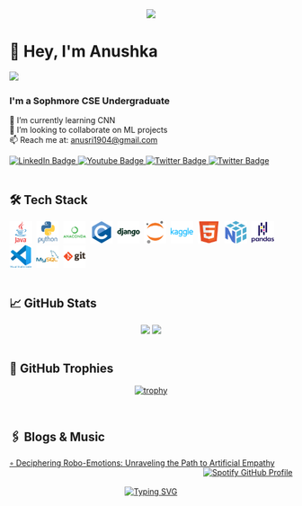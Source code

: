 <div align="center">
<img width=1000px src="https://media.giphy.com/media/v1.Y2lkPTc5MGI3NjExeXZpY3Iya3duaGtkZWtpeWVzY2J5MG01NmJ0b2VqdG9ua2ZkamRiZSZlcD12MV9pbnRlcm5hbF9naWZfYnlfaWQmY3Q9Zw/MaAnM8hIvjyEvzYhlW/giphy.gif">
</div>

# 👋 Hey, I'm Anushka

![](https://komarev.com/ghpvc/?username=kuhu42)

### I'm a Sophmore CSE Undergraduate
🌱 I’m currently learning CNN<br>
👯 I’m looking to collaborate on ML projects<br>
📫 Reach me at: anusri1904@gmail.com
<div id="badges">
  <a href="www.linkedin.com/in/anushka42">
    <img src="https://img.shields.io/badge/LinkedIn-blue?style=for-the-badge&logo=linkedin&logoColor=white" alt="LinkedIn Badge"/>
  </a>
  <a href="https://medium.com/@kuhu42">
    <img src="https://img.shields.io/badge/Medium-black?style=for-the-badge&logo=medium&logoColor=white" alt="Youtube Badge"/>
  </a>
  <a href="https://www.hackerrank.com/profile/as1201">
    <img src="https://img.shields.io/badge/Hackerrank-darkgreen?style=for-the-badge&logo=hackerrank&logoColor=white" alt="Twitter Badge"/>
  </a>
   <a href="https://discord.com/@uhu42">
    <img src="https://img.shields.io/badge/Discord-critical?style=for-the-badge&logo=discord&logoColor=white" alt="Twitter Badge"/>
  </a>
</div>
<br>

## 🛠️ Tech Stack
<div>
  <img src="https://github.com/devicons/devicon/blob/master/icons/java/java-original-wordmark.svg" title="Java" alt="Java" width="40" height="40"/>&nbsp;
  <img src="https://github.com/devicons/devicon/blob/master/icons/python/python-original-wordmark.svg" title="Python" alt="Python" width="40" height="40"/>&nbsp;
  <img src="https://github.com/devicons/devicon/blob/master/icons/anaconda/anaconda-original-wordmark.svg" title="Anaconda" alt="Anaconda" width="40" height="40"/>&nbsp;
  <img src="https://github.com/devicons/devicon/blob/master/icons/c/c-original.svg" title="C" alt="C" width="40" height="40"/>&nbsp;
  <img src="https://github.com/devicons/devicon/blob/master/icons/django/django-plain-wordmark.svg" title="Django" alt="Django" width="40" height="40"/>&nbsp;
  <img src="https://github.com/devicons/devicon/blob/master/icons/jupyter/jupyter-original.svg" title="Jupyter" alt="Jupyter" width="40" height="40"/>&nbsp;
  <img src="https://github.com/devicons/devicon/blob/master/icons/kaggle/kaggle-original-wordmark.svg"  title="Kaggle" alt="Kaggle" width="40" height="40"/>&nbsp;
  <img src="https://github.com/devicons/devicon/blob/master/icons/html5/html5-original.svg" title="HTML5" alt="HTML" width="40" height="40"/>&nbsp;
  <img src="https://github.com/devicons/devicon/blob/master/icons/numpy/numpy-original.svg" title="NumPy" alt="NumPy" width="40" height="40"/>&nbsp;
  <img src="https://github.com/devicons/devicon/blob/master/icons/pandas/pandas-original-wordmark.svg" title="Pandas" alt="Pandas" width="40" height="40"/>&nbsp;
  <img src="https://github.com/devicons/devicon/blob/master/icons/vscode/vscode-original-wordmark.svg" title="VSCode"  alt="VSCode" width="40" height="40"/>&nbsp;
  <img src="https://github.com/devicons/devicon/blob/master/icons/mysql/mysql-original-wordmark.svg" title="MySQL"  alt="MySQL" width="40" height="40"/>&nbsp;
  <img src="https://github.com/devicons/devicon/blob/master/icons/git/git-original-wordmark.svg" title="Git" **alt="Git" width="40" height="40"/>
</div>
<br>

## 📈 GitHub Stats
<div id="stats" align="center">
<!-- <img height="180cm" src="https://github-readme-streak-stats.herokuapp.com/?user=kuhu42&theme=radical&hide_border=true)](https://github.com/anuraghazra/github-readme-stats"/>--><img height="180cm" align="centre" src="https://github-readme-stats.vercel.app/api?username=kuhu42&theme=radical&show_icons=true&hide_border=true&count_private=true)](https://github.com/anuraghazra/github-readme-stats"/>
<img height="180em" src="https://github-readme-stats.vercel.app/api/top-langs/?username=kuhu42&theme=radical&show_icons=true&hide_border=true&layout=compact"/> 
</div>
<br>

## 🎱 GitHub Trophies
<div align="center">
  
[![trophy](https://github-profile-trophy.vercel.app/?username=kuhu42&theme=onedark)](https://github.com/ryo-ma/github-profile-trophy)
</div>
<br>

## 🖇️ Blogs & Music
<!-- BLOG-POST-LIST:START -->
<div>
  <a href="https://medium.com/data-science-community-srm/deciphering-robo-emotions-unraveling-the-path-to-artificial-empathy-88e3d75479e3">◦ Deciphering Robo-Emotions: Unraveling the Path to Artificial Empathy</a>
</div>
<!-- BLOG-POST-LIST:END -->
<div align="right">
<a href="https://spotify-github-profile.vercel.app/api/view.svg?uid=lfl4attx5tynfckcp03h84aca&redirect=true">
    <img src="https://spotify-github-profile.vercel.app/api/view.svg?uid=lfl4attx5tynfckcp03h84aca&cover_image=true&theme=compact&show_offline=false&background_color=004d65&interchange=false" alt="Spotify GitHub Profile" />
</a>
</div>
<br>
<div align="center" style="text-align:center;">
   <a href="https://git.io/typing-svg"><img src="https://readme-typing-svg.demolab.com?font=Fira+Code&size=25&pause=10&color=F2E7FF80&random=false&width=435&lines=Thank+You+For+Stopping+By+:]" alt="Typing SVG" /></a>
</div>


<!--
**kuhu42/kuhu42** is a ✨ _special_ ✨ repository because its `README.md` (this file) appears on your GitHub profile.

Here are some ideas to get you started:

- 🔭 I’m currently working on ...
-  ...<img src="https://raw.githubusercontent.com/iampavangandhi/iampavangandhi/master/gifs/Hi.gif" width="30px">
- 🤔 I’m looking for help with ...
- 💬 Ask me about ...
- [![Typing SVG](https://readme-typing-svg.herokuapp.com?font=Courier+new&color=%23808080&size=35&width=800&duration=6969&lines=Thank+You+For+Stopping+By!)](https://git.io/typing-svg)
- 😄 Pronouns: ...
- ⚡ Fun fact: ...
-->
